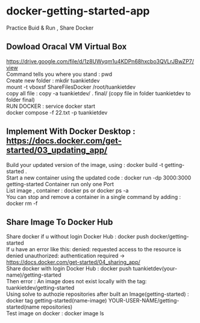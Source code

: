 # docker-getting-started-app
Practice Buid & Run , Share Docker 
## Dowload Oracal VM Virtual Box 
https://drive.google.com/file/d/1z8UWyqm1u4KDPn68hxcbo3QVLrJBwZP7/view <br/>
Command tells you where you stand : pwd <br/>
Create new folder : mkdir tuankietdev <br/>
mount -t vboxsf ShareFilesDocker /root/tuankietdev <br/>
copy all file : copy -a tuankietdev/ . final/ ̣(copy file in folder tuankietdev to folder final) <br/>
RUN DOCKER : service docker start <br/>
docker compose -f 22.txt -p tuankietdev <br/>
## Implement With Docker Desktop : https://docs.docker.com/get-started/03_updating_app/
Build your updated version of the image, using : docker build -t getting-started . <br/>
Start a new container using the updated code : docker run -dp 3000:3000 getting-started
Container run only one Port <br/>
List image , container : docker ps or docker ps -a  <br/>
You can stop and remove a container in a single command by adding : docker rm -f <the-container-id> <br/>
## Share Image To Docker Hub
Share docker if u without login Docker Hub : docker push docker/getting-started <br/>
If u have an error like this: denied: requested access to the resource is denied
unauthorized: authentication required -> https://docs.docker.com/get-started/04_sharing_app/ <br/>
Share docker with login Docker Hub : docker push tuankietdev(your-name)/getting-started <br/> 
Then error : An image does not exist locally with the tag: tuankietdev/getting-started <br/> 
Using solve to authozie repositories after built an Image(getting-started) : docker tag getting-started(name-image) YOUR-USER-NAME/getting-started(name repositories) <br/> 
Test image on docker : docker image ls 
